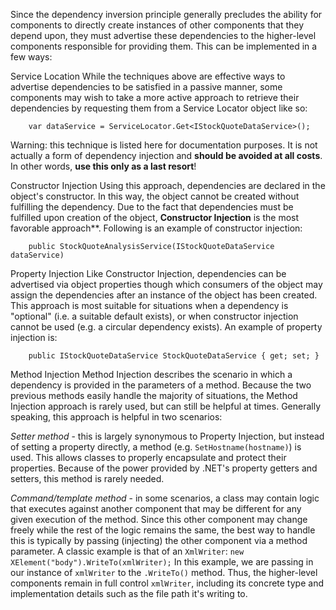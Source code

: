 Since the dependency inversion principle generally precludes the ability for components to directly create instances of other components that they depend upon, they must advertise these dependencies to the higher-level components responsible for providing them. 
This can be implemented in a few ways:

Service Location
    While the techniques above are effective ways to advertise dependencies to be satisfied in a passive manner, some components may wish to take a more active approach to retrieve their dependencies by requesting them from a Service Locator object like so:

        var dataService = ServiceLocator.Get<IStockQuoteDataService>();

   Warning: this technique is listed here for documentation purposes.
   It is not actually a form of dependency injection and **should be avoided at all costs**. In other words, **use this only as a last resort**!

Constructor Injection
    Using this approach, dependencies are declared in the object's constructor. 
	In this way, the object cannot be created without fulfilling the dependency. 
	Due to the fact that dependencies must be fulfilled upon creation of the object, **Constructor Injection** is the most favorable approach**. 
	Following is an example of constructor injection:

        public StockQuoteAnalysisService(IStockQuoteDataService dataService)

Property Injection
    Like Constructor Injection, dependencies can be advertised via object properties though which consumers of the object may assign the dependencies after an instance of the object has been created.
    This approach is most suitable for situations when a dependency is "optional" (i.e. a suitable default exists), or when constructor injection cannot be used (e.g. a circular dependency exists). 
	An example of property injection is:

        public IStockQuoteDataService StockQuoteDataService { get; set; }

Method Injection
    Method Injection describes the scenario in which a dependency is provided in the parameters of a method. 
	Because the two previous methods easily handle the majority of situations, the Method Injection approach is rarely used, but can still be helpful at times. 
	Generally speaking, this approach is helpful in two scenarios:

   *Setter method* - this is largely synonymous to Property Injection, but instead of setting a property directly, a method (e.g. `SetHostname(hostname)`) is used. 
	This allows classes to properly encapsulate and protect their properties. 
	Because of the power provided by .NET's property getters and setters, this method is rarely needed.

   *Command/template method* - in some scenarios, a class may contain logic that executes against another component that may be different for any given execution of the method. 
	Since this other component may change freely while the rest of the logic remains the same, the best way to handle this is typically by passing (injecting) the other component via a method parameter.
    A classic example is that of an `XmlWriter`: `new XElement("body").WriteTo(xmlWriter);` In this example, we are passing in our instance of `xmlWriter` to the `.WriteTo()` method. 
	Thus, the higher-level components remain in full control `xmlWriter`, including its concrete type and implementation details such as the file path it's writing to.